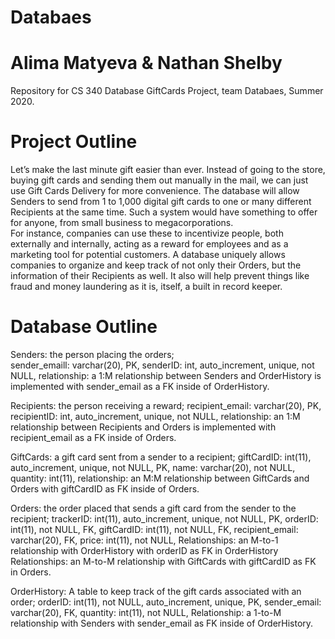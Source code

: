 # Databaes
# Alima Matyeva & Nathan Shelby

Repository for CS 340 Database GiftCards Project, team Databaes, Summer 2020.

# Project Outline
Let’s make the last minute gift easier than ever. Instead of going to the store, buying gift cards and sending them out manually in the mail, we can just use Gift Cards Delivery for more convenience. The database will allow Senders to send from 1 to 1,000 digital gift cards to one or many different Recipients at the same time. Such a system would have something to offer for anyone, from small business to megacorporations.  
For instance, companies can use these to incentivize people, both externally and internally, acting as a reward for employees and as a marketing tool for potential customers. A database uniquely allows companies to organize and keep track of not only their Orders, but the information of their Recipients as well. It also will help prevent things like fraud and money laundering as it is, itself, a built in record keeper.

# Database Outline
Senders: the person placing the orders;<br/>
sender_emaill: varchar(20), PK,
senderID: int, auto_increment, unique, not NULL, 
relationship: a 1:M relationship between Senders and OrderHistory is implemented with sender_email as a FK inside of OrderHistory.

Recipients: the person receiving a reward;
recipient_email: varchar(20), PK,
recipientID: int, auto_increment, unique, not NULL,
relationship: an 1:M relationship between Recipients and Orders is implemented with recipient_email as a FK inside of Orders. 

GiftCards: a gift card sent from a sender to a recipient;
giftCardID: int(11), auto_increment, unique, not NULL, PK,
name: varchar(20), not NULL,
quantity: int(11),
relationship: an M:M relationship between GiftCards and Orders with giftCardID as FK inside of Orders.

Orders: the order placed that sends a gift card from the sender to the recipient;
trackerID: int(11), auto_increment, unique, not NULL, PK,
orderID: int(11), not NULL, FK,
giftCardID: int(11), not NULL, FK,
recipient_email: varchar(20), FK,
price: int(11), not NULL,
Relationships: an M-to-1 relationship with OrderHistory with orderID as FK in OrderHistory
Relationships: an M-to-M relationship with GiftCards with giftCardID as FK in Orders.

OrderHistory: A table to keep track of the gift cards associated with an order;
orderID: int(11), not NULL, auto_increment, unique, PK,
sender_email: varchar(20), FK,
quantity: int(11), not NULL,
Relationship: a 1-to-M relationship with Senders with sender_email as FK inside of OrderHistory.
